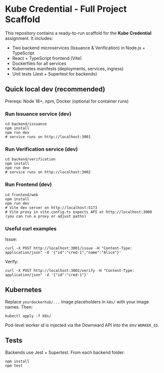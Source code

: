 # Kube Credential - Full Project Scaffold

This repository contains a ready-to-run scaffold for the **Kube Credential** assignment.
It includes:
- Two backend microservices (Issuance & Verification) in Node.js + TypeScript
- React + TypeScript frontend (Vite)
- Dockerfiles for all services
- Kubernetes manifests (deployments, services, ingress)
- Unit tests (Jest + Supertest for backends)

## Quick local dev (recommended)
Prereqs: Node 18+, npm, Docker (optional for container runs)

### Run Issuance service (dev)
```
cd backend/issuance
npm install
npm run dev
# service runs on http://localhost:3001
```

### Run Verification service (dev)
```
cd backend/verification
npm install
npm run dev
# service runs on http://localhost:3002
```

### Run Frontend (dev)
```
cd frontend/web
npm install
npm run dev
# Vite dev server on http://localhost:5173
# Vite proxy in vite.config.ts expects API at http://localhost:3000 (you can run a proxy or adjust paths)
```

### Useful curl examples
Issue:
```
curl -X POST http://localhost:3001/issue -H "Content-Type: application/json" -d '{"id":"cred-1","name":"Alice"}'
```
Verify:
```
curl -X POST http://localhost:3002/verify -H "Content-Type: application/json" -d '{"id":"cred-1"}'
```

## Kubernetes
Replace `yourdockerhub/...` image placeholders in `k8s/` with your image names. Then:
```
kubectl apply -f k8s/
```

Pod-level worker id is injected via the Downward API into the env `WORKER_ID`.

## Tests
Backends use Jest + Supertest. From each backend folder:
```
npm install
npm test
```

